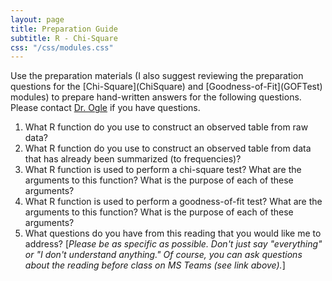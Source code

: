 ```yaml
---
layout: page
title: Preparation Guide
subtitle: R - Chi-Square
css: "/css/modules.css"
---
```


<div class="alert alert-warning">
Use the preparation materials (I also suggest reviewing the preparation questions for the [Chi-Square](ChiSquare) and [Goodness-of-Fit](GOFTest) modules) to prepare hand-written answers for the following questions. Please contact <a href="https://teams.microsoft.com/l/channel/19%3ad26a8cc37740458aaf93fe10815c9eb1%40thread.tacv2/Questions%2520-%2520Preparation%2520Guide?groupId=1c605bf3-86b9-4b57-8b0c-1753c67bf54a&tenantId=b70d8bab-80b6-4766-b5da-fcfdabdf71c7" target="_blank">Dr. Ogle</a> if you have questions.
</div>

1. What R function do you use to construct an observed table from raw data?
1. What R function do you use to construct an observed table from data that has already been summarized (to frequencies)?
1. What R function is used to perform a chi-square test? What are the arguments to this function? What is the purpose of each of these arguments?
1. What R function is used to perform a goodness-of-fit test? What are the arguments to this function? What is the purpose of each of these arguments?
1. What questions do you have from this reading that you would like me to address? [*Please be as specific as possible. Don't just say "everything" or "I don't understand anything." Of course, you can ask questions about the reading before class on MS Teams (see link above).*]
